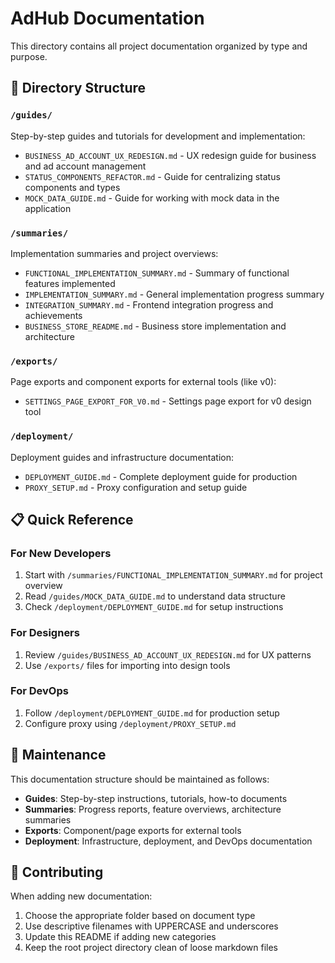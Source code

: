 # AdHub Documentation

This directory contains all project documentation organized by type and purpose.

## 📁 Directory Structure

### `/guides/`
Step-by-step guides and tutorials for development and implementation:
- `BUSINESS_AD_ACCOUNT_UX_REDESIGN.md` - UX redesign guide for business and ad account management
- `STATUS_COMPONENTS_REFACTOR.md` - Guide for centralizing status components and types
- `MOCK_DATA_GUIDE.md` - Guide for working with mock data in the application

### `/summaries/`
Implementation summaries and project overviews:
- `FUNCTIONAL_IMPLEMENTATION_SUMMARY.md` - Summary of functional features implemented
- `IMPLEMENTATION_SUMMARY.md` - General implementation progress summary
- `INTEGRATION_SUMMARY.md` - Frontend integration progress and achievements
- `BUSINESS_STORE_README.md` - Business store implementation and architecture

### `/exports/`
Page exports and component exports for external tools (like v0):
- `SETTINGS_PAGE_EXPORT_FOR_V0.md` - Settings page export for v0 design tool

### `/deployment/`
Deployment guides and infrastructure documentation:
- `DEPLOYMENT_GUIDE.md` - Complete deployment guide for production
- `PROXY_SETUP.md` - Proxy configuration and setup guide

## 📋 Quick Reference

### For New Developers
1. Start with `/summaries/FUNCTIONAL_IMPLEMENTATION_SUMMARY.md` for project overview
2. Read `/guides/MOCK_DATA_GUIDE.md` to understand data structure
3. Check `/deployment/DEPLOYMENT_GUIDE.md` for setup instructions

### For Designers
1. Review `/guides/BUSINESS_AD_ACCOUNT_UX_REDESIGN.md` for UX patterns
2. Use `/exports/` files for importing into design tools

### For DevOps
1. Follow `/deployment/DEPLOYMENT_GUIDE.md` for production setup
2. Configure proxy using `/deployment/PROXY_SETUP.md`

## 🔄 Maintenance

This documentation structure should be maintained as follows:
- **Guides**: Step-by-step instructions, tutorials, how-to documents
- **Summaries**: Progress reports, feature overviews, architecture summaries  
- **Exports**: Component/page exports for external tools
- **Deployment**: Infrastructure, deployment, and DevOps documentation

## 📝 Contributing

When adding new documentation:
1. Choose the appropriate folder based on document type
2. Use descriptive filenames with UPPERCASE and underscores
3. Update this README if adding new categories
4. Keep the root project directory clean of loose markdown files 